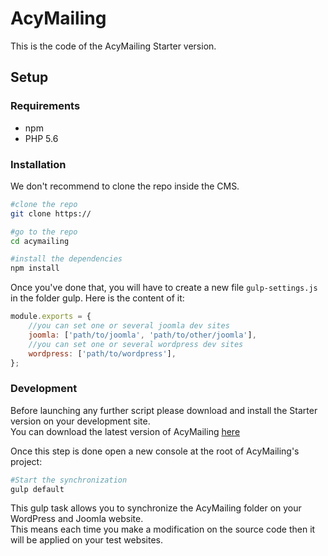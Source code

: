 # AcyMailing

This is the code of the AcyMailing Starter version.

## Setup

### Requirements

- npm
- PHP 5.6

### Installation

We don't recommend to clone the repo inside the CMS.
```bash
#clone the repo
git clone https://

#go to the repo
cd acymailing

#install the dependencies
npm install
```

Once you've done that, you will have to create a new file `gulp-settings.js` in the folder gulp.
Here is the content of it:

```js
module.exports = {
    //you can set one or several joomla dev sites
    joomla: ['path/to/joomla', 'path/to/other/joomla'],
    //you can set one or several wordpress dev sites
    wordpress: ['path/to/wordpress'],
};
```

### Development

Before launching any further script please download and install the Starter version on your development site.  
You can download the latest version of AcyMailing [here](https://www.acymailing.com/account/license/)  

Once this step is done open a new console at the root of AcyMailing's project:
```bash
#Start the synchronization
gulp default
```

This gulp task allows you to synchronize the AcyMailing folder on your WordPress and Joomla website.  
This means each time you make a modification on the source code then it will be applied on your test websites.

